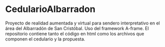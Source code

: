 # CedularioAlbarradon
Proyecto de realidad aumentada y virtual para sendero interpretativo en el área del Albarradón de San Cristóbal. Uso del framework A-frame.
    El repositorio contiene tanto el código en html como los archivos que componen el cedulario y la propuesta. 
